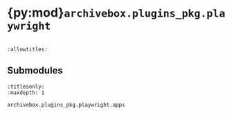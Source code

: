 # {py:mod}`archivebox.plugins_pkg.playwright`

```{py:module} archivebox.plugins_pkg.playwright
```

```{autodoc2-docstring} archivebox.plugins_pkg.playwright
:allowtitles:
```

## Submodules

```{toctree}
:titlesonly:
:maxdepth: 1

archivebox.plugins_pkg.playwright.apps
```
